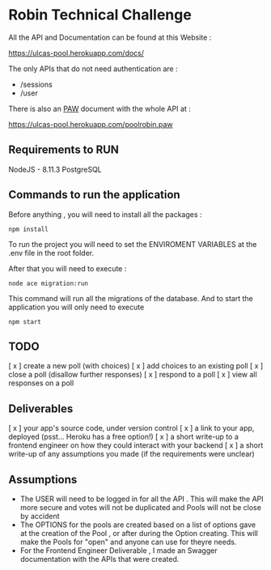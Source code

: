 # Robin Technical Challenge

All the API and Documentation can be found at this Website :

https://ulcas-pool.herokuapp.com/docs/

The only APIs that do not need authentication are : 

* /sessions
* /user

There is also an [PAW](https://paw.cloud/) document with the whole API at : 

https://ulcas-pool.herokuapp.com/poolrobin.paw


## Requirements to RUN

NodeJS - 8.11.3
PostgreSQL 

## Commands to run the application

Before anything , you will need to install all the packages : 

` npm install `

To run the project you will need to set the ENVIROMENT VARIABLES at the .env file in the root folder.

After that you will need to execute : 

` node ace migration:run `

This command will run all the migrations of the database.
And to start the application you will only need to execute 

` npm start `

## TODO

[ x ] create a new poll (with choices)
[ x ] add choices to an existing poll
[ x ] close a poll (disallow further responses)
[ x ] respond to a poll
[ x ] view all responses on a poll

## Deliverables

[ x ] your app's source code, under version control
[ x ] a link to your app, deployed (psst... Heroku has a free option!)
[ x ] a short write-up to a frontend engineer on how they could interact with your backend
[ x ] a short write-up of any assumptions you made (if the requirements were unclear)

## Assumptions

* The USER will need to be logged in for all the API . This will make the API more secure and votes will not be duplicated and Pools will not be close by accident
* The OPTIONS for the pools are created based on a list of options gave at the creation of the Pool , or after during the Option creating. This will make the Pools for "open" and anyone can use for theyre needs. 
* For the Frontend Engineer Deliverable , I made an Swagger documentation with the APIs that were created.


